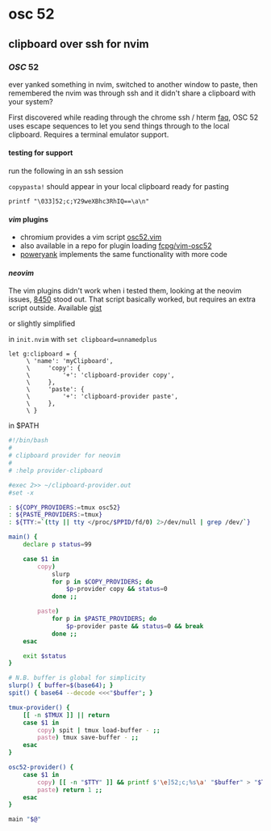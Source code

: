 # osc 52

## clipboard over ssh for nvim

### _OSC_ 52

ever yanked something in nvim,
switched to another window to paste,
then remembered the nvim was through ssh
and it didn't share a clipboard with your system?

First discovered while reading through the chrome ssh / hterm
[faq][faq],
OSC 52 uses escape sequences to let you send things through to the local clipboard.
Requires a terminal emulator support.

#### testing for support

run the following in an ssh session

`copypasta!` should appear in your local clipboard ready for pasting

```
printf "\033]52;c;Y29weXBhc3RhIQ==\a\n"
```

#### _vim_ plugins

- chromium provides a vim script [osc52.vim][crosc]
- also available in a repo for plugin loading [fcpg/vim-osc52][ghosc]
- [poweryank][py] implements the same functionality with more code

#### _neovim_

The vim plugins didn't work when i tested them,
looking at the neovim issues, [8450][nv] stood out.
That script basically worked, but requires an extra script outside.
Available [gist](https://gist.github.com/agriffis/70360287f9016fd8849b8150a4966469)

or slightly simplified

in `init.nvim` with `set clipboard=unnamedplus`

```vim
let g:clipboard = {
     \ 'name': 'myClipboard',
     \     'copy': {
     \         '+': 'clipboard-provider copy',
     \     },
     \     'paste': {
     \         '+': 'clipboard-provider paste',
     \     },
     \ }
```

in \$PATH

```sh
#!/bin/bash
#
# clipboard provider for neovim
#
# :help provider-clipboard

#exec 2>> ~/clipboard-provider.out
#set -x

: ${COPY_PROVIDERS:=tmux osc52}
: ${PASTE_PROVIDERS:=tmux}
: ${TTY:=`(tty || tty </proc/$PPID/fd/0) 2>/dev/null | grep /dev/`}

main() {
    declare p status=99

    case $1 in
        copy)
            slurp
            for p in $COPY_PROVIDERS; do
                $p-provider copy && status=0
            done ;;

        paste)
            for p in $PASTE_PROVIDERS; do
                $p-provider paste && status=0 && break
            done ;;
    esac

    exit $status
}

# N.B. buffer is global for simplicity
slurp() { buffer=$(base64); }
spit() { base64 --decode <<<"$buffer"; }

tmux-provider() {
    [[ -n $TMUX ]] || return
    case $1 in
        copy) spit | tmux load-buffer - ;;
        paste) tmux save-buffer - ;;
    esac
}

osc52-provider() {
    case $1 in
        copy) [[ -n "$TTY" ]] && printf $'\e]52;c;%s\a' "$buffer" > "$TTY" ;;
        paste) return 1 ;;
    esac
}

main "$@"
```

[faq]: https://chromium.googlesource.com/apps/libapps/+/master/nassh/doc/FAQ.md#Is-OSC-52-aka-clipboard-operations_supported
[crosc]: https://chromium.googlesource.com/apps/libapps/+/master/hterm/etc
[ghosc]: https://github.com/fcpg/vim-osc52
[py]: https://github.com/haya14busa/vim-poweryank
[nv]: https://github.com/neovim/neovim/issues/8450
